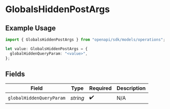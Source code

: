 # GlobalsHiddenPostArgs

## Example Usage

```typescript
import { GlobalsHiddenPostArgs } from "openapi/sdk/models/operations";

let value: GlobalsHiddenPostArgs = {
  globalHiddenQueryParam: "<value>",
};
```

## Fields

| Field                    | Type                     | Required                 | Description              |
| ------------------------ | ------------------------ | ------------------------ | ------------------------ |
| `globalHiddenQueryParam` | *string*                 | :heavy_check_mark:       | N/A                      |